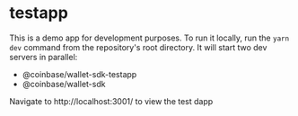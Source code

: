 # testapp

This is a demo app for development purposes. To run it locally, run the `yarn dev` command from the repository's root directory. It will start two dev servers in parallel:

- @coinbase/wallet-sdk-testapp
- @coinbase/wallet-sdk

Navigate to http://localhost:3001/ to view the test dapp
